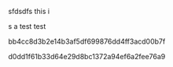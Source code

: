 sfdsdfs this i


s a test test


bb4cc8d3b2e14b3af5df699876dd4ff3acd00b7f

d0dd1f61b33d64e29d8bc1372a94ef6a2fee76a9
